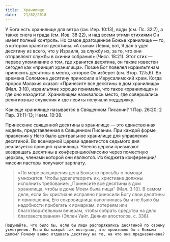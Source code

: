 ```yaml
---
title:  Хранилище
date:   21/02/2018
---
```


У Бога есть хранилище для ветра (см. Иер. 10:13), воды (см. Пс. 32:7), а также снега и града (см. Иов. 38:22), и над всеми этими стихиями Он имеет полный контроль. Но самое драгоценное Божье хранилище — то, в котором хранятся десятины. «А сынам Левия, вот, Я дал в удел десятину из всего, что у Израиля, за службу их, за то, что они отправляют службы в скинии собрания» (Числ. 18:21). Этот стих — первое упоминание о том, где хранится десятина, он также известен сегодня как «принцип хранилища». Позже Бог повелел израильтянам приносить десятины в место, которое Он изберет (см. Втор. 12:5,6). Во времена Соломона десятину приносили в Иерусалимский храм. Когда пророк Малахия сказал: «Принесите все десятины в дом хранилища» (Мал. 3:10), израильтяне хорошо понимали, что такое «хранилище» и где оно находится. Хранилищем называлось место, где совершались религиозные служения и где левиты получали поддержку.

Как еще хранилище называется в Священном Писании? 1 Пар. 26:20; 2 Пар. 31:11–13; Неем. 10:38.

Принесение священной десятины в хранилище — это единственная модель, представленная в Священном Писании. При каждой форме правления у Него было центральное хранилище для управления десятиной. Во всемирной Церкви адвентистов седьмого дня реализуется принцип хранилища. Членов церкви призывают возвращать десятины в конференцию/миссию через поместную церковь, членами которой они являются. Из бюджета конференции/миссии пасторы получают зарплату.

> «По мере расширения дела Божьего просьбы о помощи умножатся. Чтобы удовлетворить их, христиане должны исполнить требование: „Принесите все десятины в дом хранилища, чтобы в доме Моем была пища“ (Мал. 3:10). В самом деле, если бы христиане исправно приносили Богу свои десятины и приношения, Его сокровищница наполнилась бы и не было бы надобности прибегать к ярмаркам, лотереям или благотворительным вечерам, чтобы собрать средства на дело благовествования» (Эллен Уайт. Деяния апостолов, с. 338).

`Подумайте, что было бы, если бы люди распоряжались десятиной по своему усмотрению. Если бы каждый так поступал, что произошло бы с Божьим делом? Почему важно отдавать десятину на то, на что она предназначена?`